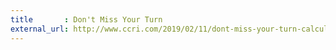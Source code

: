 ```yaml
---
title       : Don't Miss Your Turn
external_url: http://www.ccri.com/2019/02/11/dont-miss-your-turn-calculating-aircraft-turn-locations-from-trajectory-data/
---
```

